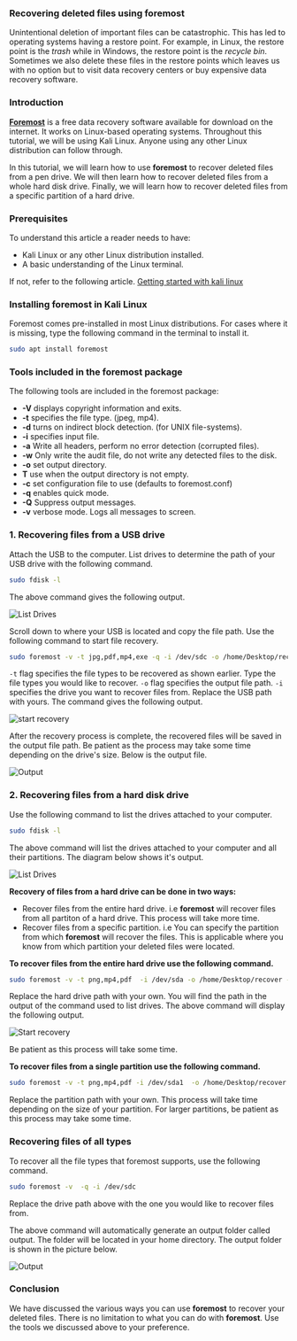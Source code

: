 ### **Recovering deleted files using foremost**

Unintentional deletion of important files can be catastrophic. This has led to operating systems having a restore point. For example, in Linux, the restore point is the *trash* while in Windows, the restore point is the *recycle bin*. Sometimes we also delete these files in the restore points which leaves us with no option but to visit data recovery centers or buy expensive data recovery software.

### Introduction

[**Foremost**](https://pkgs.org/download/foremost) is a free data recovery software available for download on the internet. It works on Linux-based operating systems. Throughout this tutorial, we will be using Kali Linux. Anyone using any other Linux distribution can follow through.

In this tutorial, we will learn how to use **foremost** to recover deleted files from a pen drive. We will then learn how to recover deleted files from a whole hard disk drive. Finally, we will learn how to recover deleted files from a  specific partition of a hard drive.

### Prerequisites

To understand this article a reader needs to have:

- Kali Linux or any other Linux distribution installed.
- A basic understanding of the Linux terminal.

If not, refer to the following article.
[Getting started with kali linux](https://www.section.io/engineering-education/getting-started-with-kali-linux/)

### Installing foremost in Kali Linux

Foremost comes pre-installed in most Linux distributions. For cases where it is missing, type the following command in the terminal to install it.

```bash
sudo apt install foremost
```

### Tools included in the foremost package

The following tools are included in the foremost package:

- **-V** displays copyright information and exits.
- **-t** specifies the file type.  (jpeg, mp4).
- **-d** turns on indirect block detection. (for UNIX file-systems).
- **-i** specifies input file.
- **-a** Write all headers, perform no error detection (corrupted files).
- **-w** Only write the audit file, do not write any detected files to the disk.
- **-o** set output directory.
- **T** use when the output directory is not empty.
- **-c** set configuration file to use (defaults to foremost.conf)
- **-q** enables quick mode.
- **-Q** Suppress output messages.
- **-v** verbose mode. Logs all messages to screen.

### 1. Recovering files from a USB drive

Attach the USB to the computer. List drives to determine the path of your USB drive with the following command.

```bash
sudo fdisk -l
```

The above command gives the following output.

![List Drives](/engineering-education/recover-deleted-files-with-foremost/drives.png)

Scroll down to where your USB is located and copy the file path. Use the following command to start file recovery.

```bash
sudo foremost -v -t jpg,pdf,mp4,exe -q -i /dev/sdc -o /home/Desktop/recover -T
```

`-t` flag specifies the file types to be recovered as shown earlier. Type the file types you would like to recover. `-o` flag specifies the output file path. `-i` specifies the drive you want to recover files from. Replace the USB path with yours.
The command gives the following output.

![start recovery](/engineering-education/recover-deleted-files-with-foremost/recover.png)

After the recovery process is complete, the recovered files will be saved in the output file path. Be patient as the process may take some time depending on the drive's size. Below is the output file.

![Output](/engineering-education/recover-deleted-files-with-foremost/output.png)

### 2. Recovering files from a hard disk drive

Use the following command to list the drives attached to your computer.

```bash
sudo fdisk -l
```

The above command will list the drives attached to your computer and all their partitions. The diagram below shows it's output.

![List Drives](/engineering-education/recover-deleted-files-with-foremost/drive.png)

**Recovery of files from a hard drive can be done in two ways:**

- Recover files from the entire hard drive. i.e **foremost** will recover files from all partiton of a hard drive. This process will take more time.
- Recover files from a specific partition. i.e You can specify the partition from which **foremost** will recover the files. This is applicable where you know from which partition your deleted files were located.

**To recover files from the entire hard drive use the following command.**

```bash
sudo foremost -v -t png,mp4,pdf  -i /dev/sda -o /home/Desktop/recover -T
```

Replace the hard drive path with your own. You will find the path in the output of the command used to list drives. The above command will display the following output.

![Start recovery](/engineering-education/recover-deleted-files-with-foremost/disk.png)

Be patient as this process will take some time.

**To recover files from a single partition use the following command.**

```bash
sudo foremost -v -t png,mp4,pdf -i /dev/sda1  -o /home/Desktop/recover -T
```

Replace the partition path with your own. This process will take time depending on the size of your partition. For larger partitions, be patient as this process may take some time.

### Recovering files of all types

To recover all the file types that foremost supports, use the following command.

```bash
sudo foremost -v  -q -i /dev/sdc 
```

Replace the drive path above with the one you would like to recover files from.

The above command will automatically generate an output folder called output. The folder will be located in your home directory. The output folder is shown in the picture below.

![Output](/engineering-education/recover-deleted-files-with-foremost/all.png)

### Conclusion

We have discussed the various ways you can use **foremost** to recover your deleted files. There is no limitation to what you can do with **foremost**. Use the tools we discussed above to your preference.
